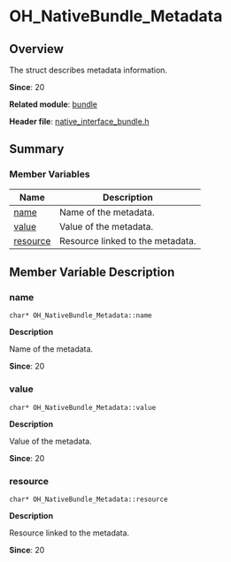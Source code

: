 # OH_NativeBundle_Metadata

## Overview

The struct describes metadata information.

**Since**: 20

**Related module**: [bundle](_bundle.md)

**Header file**: [native_interface_bundle.h](native__interface__bundle.md)

## Summary

### Member Variables

| Name| Description|
| -------- | -------- |
| [name](#name) | Name of the metadata.|
| [value](#value) | Value of the metadata.|
| [resource](#resource) | Resource linked to the metadata.|

## Member Variable Description

### name

```
char* OH_NativeBundle_Metadata::name
```

**Description**

Name of the metadata.

**Since**: 20

### value

```
char* OH_NativeBundle_Metadata::value
```

**Description**

Value of the metadata.

**Since**: 20

### resource

```
char* OH_NativeBundle_Metadata::resource
```

**Description**

Resource linked to the metadata.

**Since**: 20
